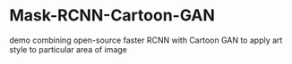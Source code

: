 # Mask-RCNN-Cartoon-GAN
demo combining open-source faster RCNN with Cartoon GAN to apply art style to particular area of image
